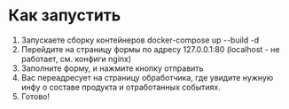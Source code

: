 # Как запустить

1. Запускаете сборку контейнеров docker-compose up --build -d
2. Перейдите на страницу формы по адресу 127.0.0.1:80 (localhost - не работает, см. конфиги nginx)
3. Заполните форму, и нажмите кнопку отправить
4. Вас переадресует на страницу обработчика, где увидите нужную инфу о составе продукта и отработанных событиях.
5. Готово!